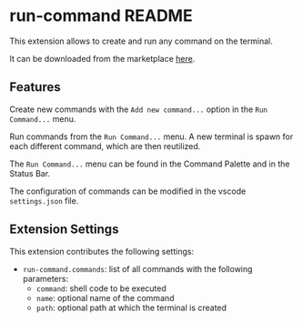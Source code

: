 # run-command README

This extension allows to create and run any command on the terminal.

It can be downloaded from the marketplace [here](https://marketplace.visualstudio.com/items?itemName=camillucci.command-run).

## Features

Create new commands with the `Add new command...` option in the `Run Command...` menu.

Run commands from the `Run Command...` menu. A new terminal is spawn for each different command, which are then reutilized.

The `Run Command...` menu can be found in the Command Palette and in the Status Bar.

The configuration of commands can be modified in the vscode `settings.json` file.

## Extension Settings

This extension contributes the following settings:

- `run-command.commands`: list of all commands with the following parameters:
  - `command`: shell code to be executed
  - `name`: optional name of the command
  - `path`: optional path at which the terminal is created
